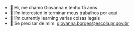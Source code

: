 - 👋 Hi, me chamo Giovanna e tenho 15 anos
- 👀 I’m interested in terminar meus trabalhos por aqui
- 🌱 I’m currently learning  varias coisas legais
- 💞️   Se precisar de mim: giovanna.borges@escola.pr.gov.br





